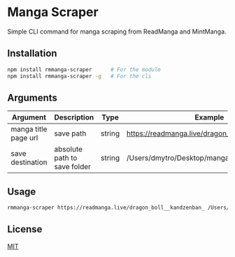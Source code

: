 # Manga Scraper
Simple CLI command for manga scraping from ReadManga and MintManga.

## Installation
```bash
npm install rmmanga-scraper      # For the module
npm install rmmanga-scraper -g   # For the cli
```

## Arguments
Argument | Description | Type | Example
--- | --- | --- | ---
manga title page url | save path | string | https://readmanga.live/dragon_boll__kandzenban_
save destination | absolute path to save folder | string | /Users/dmytro/Desktop/mangaParser
## Usage
```bash
rmmanga-scraper https://readmanga.live/dragon_boll__kandzenban_ /Users/dmytro/Desktop/mangaParser # Mac os
```

## License

[MIT](https://choosealicense.com/licenses/mit/)